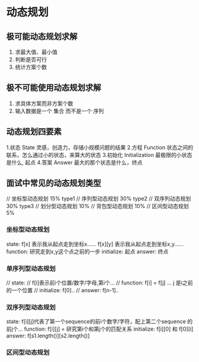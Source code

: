 # 动态规划


## 极可能动态规划求解
1. 求最大值、最小值
2. 判断是否可行
3. 统计方案个数


## 极不可能使用动态规划求解
1. 求具体方案而非方案个数
2. 输入数据是一个 集合 而不是一个 序列



## 动态规划四要素
1.状态 State
    灵感，创造力，存储小规模问题的结果
2.方程 Function
    状态之间的联系，怎么通过小的状态，来算大的状态
3.初始化 Initialization
    最极限的小状态是什么, 起点
4.答案 Answer	
    最大的那个状态是什么，终点


## 面试中常见的动态规划类型
// 坐标型动态规划 15%  type1
// 序列型动态规划 30%  type2
// 双序列动态规划 30%  type3
// 划分型动态规划 10%
// 背包型动态规划 10%
// 区间型动态规划 5%


### 坐标型动态规划
state:
    f[x] 表示我从起点走到坐标x...... f[x][y] 表示我从起点走到坐标x,y......
function: 研究走到x,y这个点之前的一步
initialize: 起点
answer: 终点


### 单序列型动态规划
// state:
//		f[i]表示前i个位置/数字/字母,第i个...
// function: f[i] = f[j] ... j 是i之前的一个位置
// initialize: f[0]..
// answer: f[n-1]..


### 双序列型动态规划

state:
    f[i][j]代表了第一个sequence的前i个数字/字符，配上第二个sequence 的前j个...
function: f[i][j] = 研究第i个和第j个的匹配关系
initialize: f[i][0] 和 f[0][i]
answer: f[s1.length()][s2.length()]



### 区间型动态规划



